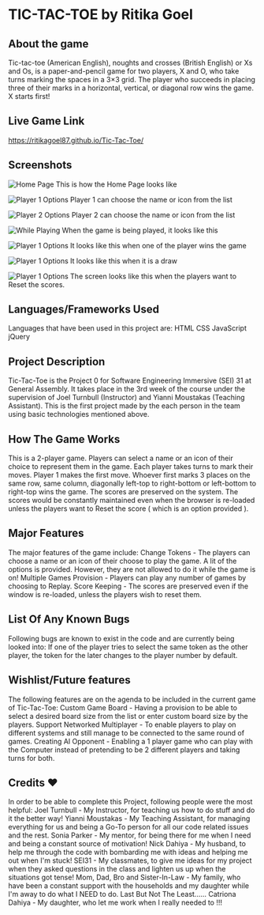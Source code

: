 TIC-TAC-TOE by Ritika Goel
==========================


About the game
--------------
Tic-tac-toe (American English), noughts and crosses (British English) or Xs and Os, is a paper-and-pencil game for two players, X and O, who take turns marking the spaces in a 3×3 grid. The player who succeeds in placing three of their marks in a horizontal, vertical, or diagonal row wins the game. X starts first!


Live Game Link
--------------
https://ritikagoel87.github.io/Tic-Tac-Toe/


Screenshots
-----------
![Home Page](/screenshots/1.png)
This is how the Home Page looks like

![Player 1 Options](/screenshots/2.png)
Player 1 can choose the name or icon from the list

![Player 2 Options](/screenshots/3.png)
Player 2 can choose the name or icon from the list

![While Playing](/screenshots/4.png)
When the game is being played, it looks like this

![Player 1 Options](/screenshots/5.png)
It looks like this when one of the player wins the game

![Player 1 Options](/screenshots/6.png)
It looks like this when it is a draw

![Player 1 Options](/screenshots/7.png)
The screen looks like this when the players want to Reset the scores.


Languages/Frameworks Used
-------------------------
Languages that have been used in this project are:
  HTML
  CSS
  JavaScript
  jQuery


Project Description
-------------------
Tic-Tac-Toe is the Project 0 for Software Engineering Immersive (SEI) 31 at General Assembly. It takes place in the 3rd week of the course under the supervision of Joel Turnbull (Instructor) and Yianni Moustakas (Teaching Assistant). This is the first project made by the each person in the team using basic technologies mentioned above.


How The Game Works
------------------
  This is a 2-player game.
  Players can select a name or an icon of their choice to represent them in the game.
  Each player takes turns to mark their moves.
  Player 1 makes the first move.
  Whoever first marks 3 places on the same row, same column, diagonally left-top to right-bottom or left-bottom to right-top wins the game.
  The scores are preserved on the system.
  The scores would be constantly maintained even when the browser is re-loaded unless the players want to Reset the score ( which is an option provided ).


Major Features
--------------
The major features of the game include:
  Change Tokens - The players can choose a name or an icon of their choose to play the game. A lit of the options is provided. However, they are not allowed to do it while the game is on!
  Multiple Games Provision - Players can play any number of games by choosing to Replay.
  Score Keeping - The scores are preserved even if the window is re-loaded, unless the players wish to reset them.


List Of Any Known Bugs
----------------------
Following bugs are known to exist in the code and are currently being looked into:
  If one of the player tries to select the same token as the other player, the token for the later changes to the player number by default.



Wishlist/Future features
------------------------
The following features are on the agenda to be included in the current game of Tic-Tac-Toe:
  Custom Game Board - Having a provision to be able to select a desired board size from the list or enter custom board size by the players.
  Support Networked Multiplayer - To enable players to play on different systems and still manage to be connected to the same round of games.
  Creating AI Opponent - Enabling a 1 player game who can play with the Computer instead of pretending to be 2 different players and taking turns for both.


Credits ❤️
-------
In order to be able to complete this Project, following people were the most helpful:
  Joel Turnbull - My Instructor, for teaching us how to do stuff and do it the better way!
  Yianni Moustakas - My Teaching Assistant, for managing everything for us and being a Go-To person for all our code related issues and the rest.
  Sonia Parker - My mentor, for being there for me when I need and being a constant source of motivation!
  Nick Dahiya - My husband, to help me through the code with bombarding me with ideas and helping me out when I'm stuck!
  SEI31 - My classmates, to give me ideas for my project when they asked questions in the class and lighten us up when the situations got tense!
  Mom, Dad, Bro and Sister-In-Law - My family, who have been a constant support with the households and my daughter while I'm away to do what I NEED to do.
  Last But Not The Least......
  Catriona Dahiya - My daughter, who let me work when I really needed to !!!
